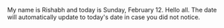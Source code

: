 My name is Rishabh and today is Sunday, February 12. Hello all. The date will automatically update to today's date in case you did not notice.
